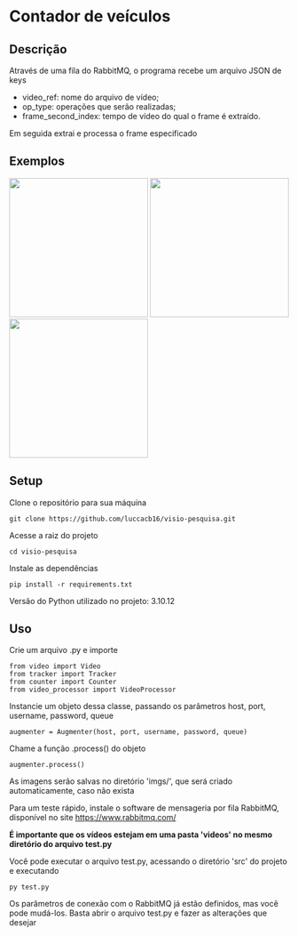 # Contador de veículos




## Descrição
Através de uma fila do RabbitMQ, o programa recebe um arquivo JSON de keys
- video_ref: nome do arquivo de vídeo;
- op_type: operações que serão realizadas;
- frame_second_index: tempo de vídeo do qual o frame é extraído.

Em seguida extrai e processa o frame especificado

## Exemplos
<img src="https://gitlab.com/luccacb16/dataaugmentation/uploads/7d5c75eea85d77c0b363af6df787e9f6/2.jpg" height=250>

<img src="https://gitlab.com/luccacb16/dataaugmentation/uploads/07e002e53544ca705c52801bf426ed17/9.jpg" height=250>

<img src="https://gitlab.com/luccacb16/dataaugmentation/uploads/ba39e60150b961ce9ce34faacc0f1e6a/20.jpg" height=250>

## Setup
Clone o repositório para sua máquina
```
git clone https://github.com/luccacb16/visio-pesquisa.git
```

Acesse a raiz do projeto
```
cd visio-pesquisa
```

Instale as dependências
```
pip install -r requirements.txt
```

Versão do Python utilizado no projeto: 3.10.12

## Uso
Crie um arquivo .py e importe
```
from video import Video
from tracker import Tracker
from counter import Counter
from video_processor import VideoProcessor
```

Instancie um objeto dessa classe, passando os parâmetros host, port, username, password, queue 
```
augmenter = Augmenter(host, port, username, password, queue)
```

Chame a função .process() do objeto
```
augmenter.process()
```

As imagens serão salvas no diretório 'imgs/', que será criado automaticamente, caso não exista

Para um teste rápido, instale o software de mensageria por fila RabbitMQ, disponível no site <https://www.rabbitmq.com/>

**É importante que os vídeos estejam em uma pasta 'videos' no mesmo diretório do arquivo test.py**

Você pode executar o arquivo test.py, acessando o diretório 'src' do projeto e executando
```
py test.py
```
Os parâmetros de conexão com o RabbitMQ já estão definidos, mas você pode mudá-los. Basta abrir o arquivo test.py e fazer as alterações que desejar
